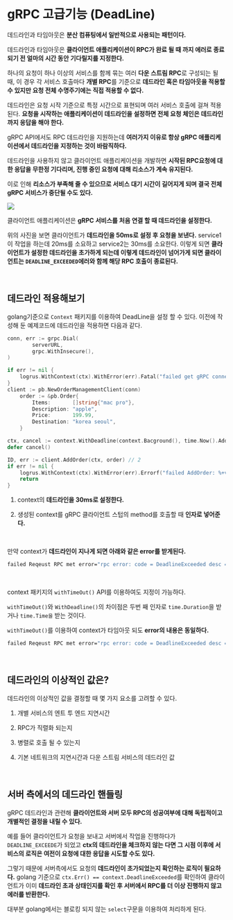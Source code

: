 gRPC 고급기능 (DeadLine)
===

데드라인과 타임아웃은 **분산 컴퓨팅에서 일반적으로 사용되는 패턴이다.**

데드라인과 타임아웃은 **클라이언트 애플리케이션이 RPC가 완료 될 때 까지 에러로 종료되기 전 얼마의 시간 동안 기다릴지를 지정한다.**

하나의 요청이 하나 이상의 서비스를 함께 묶는 여러 **다운 스트림 RPC**로 구성되는 될 때, 이 경우 각 서비스 호출마다 **개별 RPC**를 기준으로 **데드라인 혹은 타임아웃을 적용할 수 있지만 요청 전체 수명주기에는 직접 적용할 수 없다.** 

데드라인은 요청 시작 기준으로 특정 시간으로 표현되며 여러 서비스 호출에 걸쳐 적용된다. **요청을 시작하는 애플리케이션이 데드라인을 설정하면 전체 요청 체인은 데드라인까지 응답을 해야 한다.**

gRPC API에서도 RPC 데드라인을 지원하는데 **여러가지 이유로 항상 gRPC 애플리케이션에서 데드라인을 지정하는 것이 바람직하다.** 

데드라인을 사용하지 않고 클라이언트 애플리케이션을 개발하면 **시작된 RPC요청에 대한 응답을 무한정 기다리며, 진행 중인 요청에 대해 리소스가 계속 유지된다.**

이로 인해 **리소스가 부족해 줄 수 있으므로 서비스 대기 시간이 길어지게 되며 결국 전체 gRPC 서비스가 중단될 수도 있다.**

<img src = https://user-images.githubusercontent.com/74294325/145820715-fa6728c2-3f0c-4e12-9f26-d56fd5a38028.png>

<br>

클라이언트 애플리케이션은 **gRPC 서비스를 처음 연결 할 때 데드라인을 설정한다.** 

위의 사진을 보면 클라이언트가 **데드라인을 50ms로 설정 후 요청을 보낸다.** service1이 작업을 하는데 20ms를 소요하고 service2는 30ms를 소요한다. 이렇게 되면 **클라이언트가 설정한 데드라인을 초가하게 되는데 이렇게 데드라인이 넘어가게 되면 클라이언트는 `DEADLINE_EXCEEDED`에러와 함께 해당 RPC 호출이 종료된다.**

<br>

## 데드라인 적용해보기

golang기준으로 `Context` 패키지를 이용하여 DeadLine을 설정 할 수 있다. 이전에 작성해 둔 예제코드에 데드라인을 적용하면 다음과 같다.

```go
conn, err := grpc.Dial(
		serverURL,
		grpc.WithInsecure(),
)

if err != nil {
    logrus.WithContext(ctx).WithError(err).Fatal("failed get gRPC connection")
}
client := pb.NewOrderManagementClient(conn)
	order := &pb.Order{
		Items:       []string{"mac pro"},
		Description: "apple",
		Price:       199.99,
		Destination: "korea seoul",
	}

ctx, cancel := context.WithDeadline(context.Bacground(), time.Now().Add(time.Microsecond*30)) // 1
defer cancel()

ID, err := client.AddOrder(ctx, order) // 2
if err != nil {
    logrus.WithContext(ctx).WithError(err).Errorf("failed AddOrder: %+v", order)
    return
}
```

1. context의 **데드라인을 30ms로 설정한다.**

2. 생성된 context를 gRPC 클라이언트 스텁의 method를 호출할 때 **인자로 넣어준다.**

<Br>

만약 context가 **데드라인이 지나게 되면 아래와 같은 error를 받게된다.**
```zsh
failed Reqeust RPC met error="rpc error: code = DeadlineExceeded desc = context deadline exceeded"
```
<br>

context 패키지의 `withTimeOut()` API를 이용하여도 지정이 가능하다. 

`withTimeOut()`와 `WithDeadline()`의 차이점은 두번 째 인자로 `time.Duration`을 받거나 `time.Time을` 받는 것이다. 

`withTimeOut()`를 이용하여 context가 타임아웃 되도 **error의 내용은 동일하다.**
```zsh
failed Reqeust RPC met error="rpc error: code = DeadlineExceeded desc = context deadline exceeded"
```

<Br>

## 데드라인의 이상적인 값은?

데드라인의 이상적인 값을 결정할 때 몇 가지 요소를 고려할 수 있다. 

1. 개별 서비스의 엔트 투 엔드 지연시간

2. RPC가 직렬화 되는지

3. 병렬로 호출 될 수 있는지
   
4. 기본 네트워크의 지연시간과 다운 스트림 서비스의 데드라인 값

<Br>

## 서버 측에서의 데드라인 핸들링

gRPC 데드라인과 관련해 **클라이언트와 서버 모두 RPC의 성공여부에 대해 독립적이고 개별적인 결정을 내릴 수 있다.**

예를 들어 클라이언트가 요청을 보내고 서버에서 작업을 진행하다가 `DEADLINE_EXCEEDE`가 되었고 **ctx의 데드라인을 체크하지 않는 다면 그 시점  이후에 서비스의 로직은 여전이 요청에 대한 응답을 시도할 수도 있다.**

그렇기 때문에 서버측에서도 요청의 **데드라인이 초가되었는지 확인하는 로직이 필요하다.** golang 기준으로 `ctx.Err() == context.DeadlineExceeded`를 확인하여 클라이언트가 이미 **데드라인 초과 상태인지를 확인 후 서버에서 RPC를 더 이상 진행하지 않고 에러를 반환한다.**

대부분 golang에서는 블로킹 되지 않는 `select`구문을 이용하여 처리하게 된다.